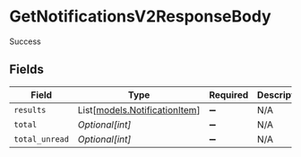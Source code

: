 # GetNotificationsV2ResponseBody

Success


## Fields

| Field                                                          | Type                                                           | Required                                                       | Description                                                    | Example                                                        |
| -------------------------------------------------------------- | -------------------------------------------------------------- | -------------------------------------------------------------- | -------------------------------------------------------------- | -------------------------------------------------------------- |
| `results`                                                      | List[[models.NotificationItem](../models/notificationitem.md)] | :heavy_minus_sign:                                             | N/A                                                            |                                                                |
| `total`                                                        | *Optional[int]*                                                | :heavy_minus_sign:                                             | N/A                                                            | 1                                                              |
| `total_unread`                                                 | *Optional[int]*                                                | :heavy_minus_sign:                                             | N/A                                                            | 1                                                              |